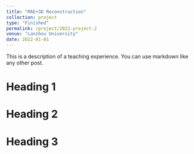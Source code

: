 ```yaml
---
title: "MAE+3D Reconstruction"
collection: project
type: "Finished"
permalink: /project/2022-project-2
venue: "Lanzhou University"
date: 2022-01-01
---
```


This is a description of a teaching experience. You can use markdown like any other post.

Heading 1
======

Heading 2
======

Heading 3
======
